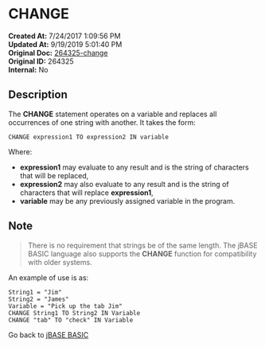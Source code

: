 # CHANGE

**Created At:** 7/24/2017 1:09:56 PM  
**Updated At:** 9/19/2019 5:01:40 PM  
**Original Doc:** [264325-change](https://docs.jbase.com/36868-jbase-basic/264325-change)  
**Original ID:** 264325  
**Internal:** No  

## Description

The **CHANGE** statement operates on a variable and replaces all occurrences of one string with another. It takes the form:

```
CHANGE expression1 TO expression2 IN variable
```

Where:

- **expression1** may evaluate to any result and is the string of characters that will be replaced,
- **expression2** may also evaluate to any result and is the string of characters that will replace **expression1**,
- **variable** may be any previously assigned variable in the program.

## Note

> There is no requirement that strings be of the same length. The jBASE BASIC language also supports the **CHANGE** function for compatibility with older systems.

An example of use is as:

```
String1 = "Jim"
String2 = "James"
Variable = "Pick up the tab Jim"
CHANGE String1 TO String2 IN Variable
CHANGE "tab" TO "check" IN Variable
```

Go back to [jBASE BASIC](./../README.md)

